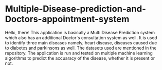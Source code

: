 # Multiple-Disease-prediction-and-Doctors-appointment-system
Hello, there!
This application is basically a Multi Disease Prediction system which also has an additional Doctor's consultation system as well.
It is used to identify three main diseases namely, heart disease, diseases caused due to diabetes and parkinsons as well. The datasets used are mentioned in the repository.
The application is run and tested on multiple machine learning algorithms to predict the accuaracy of the disease, whether it is present or not.
